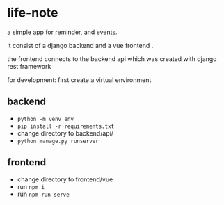 # life-note

a simple app for reminder, and events.

it consist of a django backend and a vue frontend .

the frontend connects to the backend api which was created with django rest framework

for development:
first create a virtual environment

## backend

- ```python -m venv env```
- ```pip install -r requirements.txt```
- change directory to backend/api/
- ```python manage.py runserver```

## frontend

- change directory to frontend/vue
- run ```npm i```
- run ```npm run serve```
